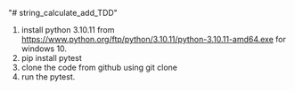 "# string_calculate_add_TDD"

1. install python 3.10.11 from https://www.python.org/ftp/python/3.10.11/python-3.10.11-amd64.exe for windows 10.
2. pip install pytest
3. clone the code from github using git clone <GitHub repository link>
4. run the pytest.